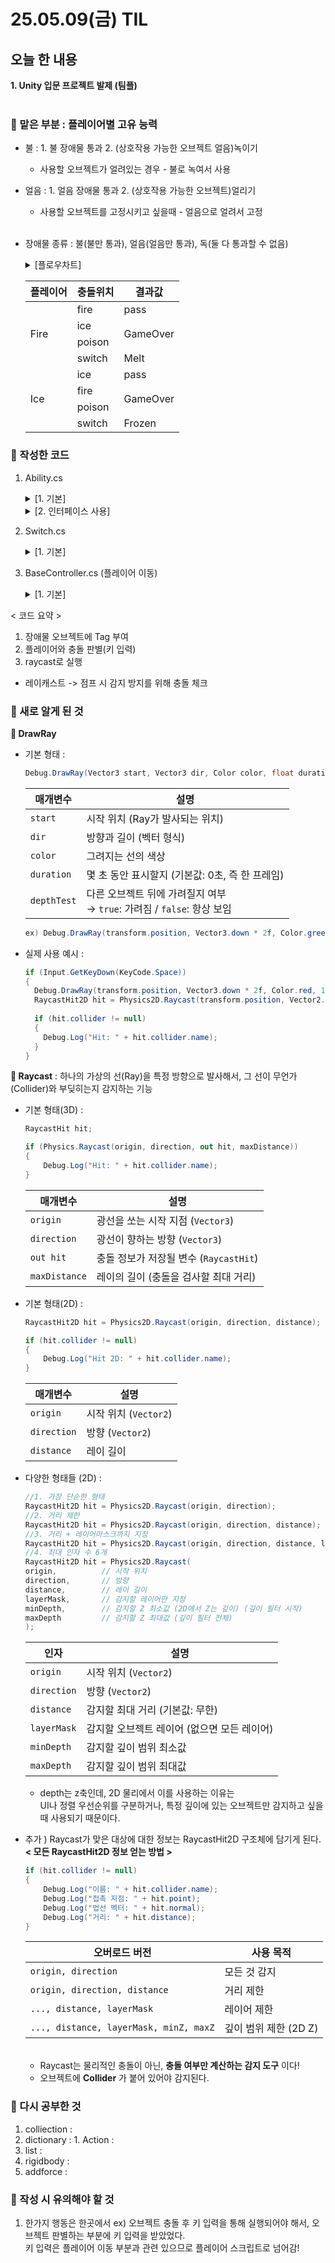 # 25.05.09(금) TIL

## 오늘 한 내용
__1. Unity 입문 프로젝트 발제 (팀플)__
<br><br>

### 🎈 맡은 부분 : 플레이어별 고유 능력
  - 불  : 1. 불 장애물 통과
         2. (상호작용 가능한 오브젝트 얼음)녹이기
      - 사용할 오브젝트가 얼려있는 경우 - 불로 녹여서 사용
  - 얼음 :  1. 얼음 장애물 통과
             2. (상호작용 가능한 오브젝트)얼리기
      - 사용할 오브젝트를 고정시키고 싶을때 - 얼음으로 얼려서 고정
    <br>
  - 장애물 종류 : 불(불만 통과), 얼음(얼음만 통과), 독(둘 다 통과할 수 없음)
  
    <details>
    <summary>[플로우차트]</summary>
        
      ![image](https://github.com/user-attachments/assets/179eba58-0ed6-4b67-bcd0-4be635674003)
    </details>
      
    <table>
      <thead>
        <tr>
          <th>플레이어</th>
          <th>충돌위치</th>
          <th>결과값</th>
        </tr>
      </thead>
      <tbody>
        <tr>
          <td rowspan="4">Fire</td>
          <td>fire</td>
          <td>pass</td>
        </tr>
        <tr>
          <td>ice</td>
          <td rowspan="2">GameOver</td>
        </tr>
        <tr>
          <td>poison</td>
        </tr>
        <tr>
          <td>switch</td>
          <td>Melt</td>
        </tr>
        <tr>
          <td rowspan="4">Ice</td>
          <td>ice</td>
          <td>pass</td>
        </tr>
        <tr>
          <td>fire</td>
          <td rowspan="2">GameOver</td>
        </tr>
        <tr>
          <td>poison</td>
        </tr>
        <tr>
          <td>switch</td>
          <td>Frozen</td>
        </tr>
      </tbody>
    </table>

### 🎈 작성한 코드 <br>
1. Ability.cs
     
      <details>
       <summary>[1. 기본]</summary>
    
          using System;
          using System.Collections;
          using System.Collections.Generic;
          using System.Security.Cryptography;
          using Unity.VisualScripting;
          using UnityEngine;
          using UnityEngine.UIElements;
          
          public enum AbilityType
          {
              FIRE,
              ICE
          }
          
          public class Ability : MonoBehaviour
          {
              private void OnTriggerEnter2D(Collider2D other)
              {
                  Debug.Log("충돌 중");
                  Interact(other.gameObject);
              }
          
              public AbilityType abilityType;
          
              const string fireTag = "Fire Obstacle"; //불 Tag (용암풀)
              const string iceTag = "Ice Obstacle"; //얼음 Tag (얼음풀)
              const string poisonTag = "Poison Obstacle"; //독 Tag
              const string statefulTag = "Stateful Obstacle"; //형태변화가 있는 오브젝트
          
              //public GameObject statefulObstacle;
              //Dictionary<string, Action> tagActions; Dictionary를 쓰고 싶었는데 일단 코드 작성부터 하려고 넘김
          
              public void Interact(GameObject target)
              {
                  string targetTag = target.tag; //부딪힌 상대의 태그 확인
          
                  switch (abilityType)
                  {
                      case AbilityType.FIRE: //플레이어가 FIRE 능력을 가지고 있다면,
          
                          if (targetTag == fireTag) //장애물의 태그가 불일 경우
                          {
                              Debug.Log("불 캐릭터가 불 통과 중");
                          }
                          else if (targetTag == iceTag || targetTag == poisonTag) //장애물의 태그가 얼음일 경우
                          {
                              GameOver();
                          }
                          else if (targetTag == statefulTag)
                          {
                              var csSwitch = target.GetComponent<Switch>(); //타겟(장애물)에 붙어있는 Switch를 찾음
                              if(csSwitch != null)
                              {
                                  //녹임
                                  if (csSwitch.isFrozen)
                                  {
                                      csSwitch.isFrozen = false;
                                  }
                                  else
                                  {
          
                                  }
                              }
                          }
                          break;
          
                      case AbilityType.ICE: //플레이어가 ICE 능력을 가지고 있다면,
          
                          if (targetTag == iceTag) //장애물의 태그가 얼음일 경우
                          {
                              Debug.Log("물 캐릭터가 얼음 통과 중");
                          }
                          else if (targetTag == fireTag || targetTag == poisonTag) //장애물의 태그가 불일 경우
                          {
                              GameOver();
                          }
                          else if (targetTag == statefulTag)
                          {
                              var csSwitch = target.GetComponent<Switch>();
                              if(csSwitch != null)
                              {
                                  //얼림
                                  if(!csSwitch.isFrozen)
                                  {
                                      csSwitch.isFrozen = true;
                                  }
                                  else
                                  {
          
                                  }
                              }
                          }
                          break;
                  }
              }
          
              void GameOver()
              {
                  Debug.Log("게임 오버!");
              }
          }
      </details>
  
      <details>
       <summary>[2. 인터페이스 사용]</summary>

          using System;
          using System.Collections;
          using System.Collections.Generic;
          using System.Security.Cryptography;
          using Unity.VisualScripting;
          using UnityEngine;
          using UnityEngine.UIElements;
          
          
          public interface IAbility
          {
              void Interact(GameObject target);
          }
          
          public class Ability : MonoBehaviour
          {
          /*    private void OnCollisionEnter2D(Collision2D other)
              {
                  Debug.Log("충돌 중");
                  Interact(other.gameObject);
              }*/
          
              public ABILITYTYPE abilityType;
          
              const string fireTag = "Fire Obstacle"; //불 Tag (용암풀)
              const string iceTag = "Ice Obstacle"; //얼음 Tag (얼음풀)
              const string poisonTag = "Poison Obstacle"; //독 Tag
              const string statefulTag = "Stateful Obstacle"; //형태변화가 있는 오브젝트
          
              //public GameObject statefulObstacle;
              //Dictionary<string, Action> tagActions;
          
              public void Interact(GameObject target)
              {
                  string targetTag = target.tag; //부딪힌 상대의 태그 확인
                  switch (abilityType)
                  {
                      case ABILITYTYPE.FIRE: //플레이어가 FIRE 능력을 가지고 있다면,
          
                          if (targetTag == fireTag) //장애물의 태그가 불일 경우
                          {
                              Debug.Log("불 캐릭터가 불 통과 중");
                          }
                          else if (targetTag == iceTag || targetTag == poisonTag) //장애물의 태그가 얼음일 경우
                          {
                              GameOver();
                          }
                          else if (targetTag == statefulTag)
                          {
                              if (target.TryGetComponent<Switch>(out var data)) //타겟(장애물)에 붙어있는 Switch를 찾음
                              {
                                  data.SetFrozen(abilityType == ABILITYTYPE.ICE); //SetFrozen(false)
                              }
                          }
                          break;
          
                      case ABILITYTYPE.ICE: //플레이어가 ICE 능력을 가지고 있다면,
          
                          if (targetTag == iceTag) //장애물의 태그가 얼음일 경우
                          {
                              Debug.Log("물 캐릭터가 얼음 통과 중");
                          }
                          else if (targetTag == fireTag || targetTag == poisonTag) //장애물의 태그가 불일 경우
                          {
                              GameOver();
                          }
                          else if (targetTag == statefulTag)
                          {
                              if (target.TryGetComponent<Switch>(out var data))
                              {
                                  data.SetFrozen(abilityType == ABILITYTYPE.ICE); //SetFrozen(true)
                              }
                          }
                          break;
                  }
              }
          
              void GameOver()
                  Debug.Log("게임 오버!");
              }
          }
      </details>


2. Switch.cs
      <details>
       <summary>[1. 기본]</summary>
          
          using Unity.VisualScripting;
          using UnityEngine;
          
          public class Switch : MonoBehaviour
          {
              [SerializeField] private GameObject ObstacleObj;
              [SerializeField] private Animator animator;
              //[SerializeField] private GameObject IceState; //자식 오브젝트 Ice
          
              //bool값을 이용해 얼음이 있는 지 없는 지 판단
              private bool isFrozen; //얼음 유무 판단
              private bool isState; //상호작용이 가능한 상태인지 확인
              private bool isCollision; //충돌 여부 판단
          
          /*    private void Update()
              {
                  Debug.Log("isState : " + isState);
              }*/
          
              private void OnCollisionStay2D(Collision2D collision)
              {
                  isCollision = true;
                  //Debug.Log("isCollision : " + isCollision);
                  SetState(true);
              }
          
              private void OnCollisionExit2D(Collision2D collision)
              {
                 isCollision= false;
                  if (isFrozen)
                  {
                      return;
                  }
                  SetState(false);
              }
          
              public void SetFrozen(bool isFrozen)
              {
                  bool originValue = this.isFrozen;
                  if (!isCollision) return;
          
                  //Debug.Log("SetFrozen - originValue : " + originValue);
                  this.isFrozen = isFrozen;
                  //Debug.Log("SetFrozen - isFrozen : " + isFrozen);
                  //Debug.Log(isFrozen == originValue ? "같은 타입" : this.isFrozen == true ? "얼림" : "녹임");
              }
          
              private void SetState(bool isState)
              {
                  //if (isState == this.isState) return;
                  this.isState = isState;
                  //Debug.Log(this.isState == true ? "애니메이션 작동" : "애니메이션 미작동");
              }
          }
      </details>

3. BaseController.cs (플레이어 이동)
      <details>
       <summary>[1. 기본]</summary>
        
          if (UnityEngine.Input.GetKeyDown(downKey))
          {
              Debug.DrawRay(transform.position, Vector2.down * 2f, Color.green, 0.5f); //체크
              RaycastHit2D hit = Physics2D.Raycast(transform.position, Vector2.down, 1f, LayerMask.GetMask("Interaction"));
              //Debug.Log("Trigger 감지 설정: " + Physics2D.queriesHitTriggers);
  
              if (hit.collider != null)
              {
                  GameObject hitObj = hit.collider.gameObject;
                  //Debug.Log("충돌체 : " + hit.collider.name);
  
                  IAbility ability = GetComponent<IAbility>();
                  if(ability != null)
                  {
                      gameObject.GetComponent<IAbility>().Interact(hit.collider.gameObject);
                      //ability.Interact(hit.collider.gameObject);
                  }
                  else
                  {
                      Debug.LogWarning("Ability NU11");
                  }
              }
              else { Debug.LogWarning("Raycast NU11"); }
          }
      }
      </details>

< 코드 요약 >
1. 장애물 오브젝트에 Tag 부여
2. 플레이어와 충돌 판별(키 입력)
3. raycast로 실행
* 레이캐스트 -> 점프 시 감지 방지를 위해 충돌 체크

### 🎈 새로 알게 된 것
__📌 DrawRay__  

  - 기본 형태 : 
  
    ```csharp
    Debug.DrawRay(Vector3 start, Vector3 dir, Color color, float duration = 0, bool depthTest = true);
    ```
  
    | 매개변수        | 설명                                                   |
    | ----------- | ---------------------------------------------------- |
    | `start`     | 시작 위치 (Ray가 발사되는 위치)                                 |
    | `dir`       | 방향과 길이 (벡터 형식)                                       |
    | `color`     | 그려지는 선의 색상                                           |
    | `duration`  | 몇 초 동안 표시할지 (기본값: 0초, 즉 한 프레임)                       |
    | `depthTest` | 다른 오브젝트 뒤에 가려질지 여부<br>→ `true`: 가려짐 / `false`: 항상 보임 |
    
    ```csharp
    ex) Debug.DrawRay(transform.position, Vector3.down * 2f, Color.green, 0.5f);
    ```
  
- 실제 사용 예시 : 
    ```csharp
    if (Input.GetKeyDown(KeyCode.Space))
    {
      Debug.DrawRay(transform.position, Vector3.down * 2f, Color.red, 1f);
      RaycastHit2D hit = Physics2D.Raycast(transform.position, Vector2.down, 2f);
      
      if (hit.collider != null)
      {
        Debug.Log("Hit: " + hit.collider.name);
      }
    }
    ```

__📌 Raycast__ : 하나의 가상의 선(Ray)을 특정 방향으로 발사해서, 그 선이 무언가(Collider)와 부딪히는지 감지하는 기능

  - 기본 형태(3D) :

    ```csharp
    RaycastHit hit;

    if (Physics.Raycast(origin, direction, out hit, maxDistance))
    {
        Debug.Log("Hit: " + hit.collider.name);
    }
    ```

    | 매개변수          | 설명                           |
    | ------------- | ---------------------------- |
    | `origin`      | 광선을 쏘는 시작 지점 (`Vector3`)     |
    | `direction`   | 광선이 향하는 방향 (`Vector3`)       |
    | `out hit`     | 충돌 정보가 저장될 변수 (`RaycastHit`) |
    | `maxDistance` | 레이의 길이 (충돌을 검사할 최대 거리)       |

  - 기본 형태(2D) :

    ```csharp
    RaycastHit2D hit = Physics2D.Raycast(origin, direction, distance);

    if (hit.collider != null)
    {
        Debug.Log("Hit 2D: " + hit.collider.name);
    }
    ```

    | 매개변수        | 설명                |
    | ----------- | ----------------- |
    | `origin`    | 시작 위치 (`Vector2`) |
    | `direction` | 방향 (`Vector2`)    |
    | `distance`  | 레이 길이             |

  - 다양한 형태들 (2D) :

    ```csharp
    //1. 가장 단순한 형태
    RaycastHit2D hit = Physics2D.Raycast(origin, direction);
    //2. 거리 제한
    RaycastHit2D hit = Physics2D.Raycast(origin, direction, distance);
    //3. 거리 + 레이어마스크까지 지정
    RaycastHit2D hit = Physics2D.Raycast(origin, direction, distance, layerMask);
    //4. 최대 인자 수 6개
    RaycastHit2D hit = Physics2D.Raycast(
    origin,          // 시작 위치
    direction,       // 방향
    distance,        // 레이 길이
    layerMask,       // 감지할 레이어만 지정
    minDepth,        // 감지할 Z 최소값 (2D에서 Z는 깊이) (깊이 필터 시작)
    maxDepth         // 감지할 Z 최대값 (깊이 필터 전체)
    );
    ```
    
      | 인자          | 설명                        |
      | ----------- | ------------------------- |
      | `origin`    | 시작 위치 (`Vector2`)         |
      | `direction` | 방향 (`Vector2`)            |
      | `distance`  | 감지할 최대 거리 (기본값: 무한)       |
      | `layerMask` | 감지할 오브젝트 레이어 (없으면 모든 레이어) |
      | `minDepth`  | 감지할 깊이 범위 최소값             |
      | `maxDepth`  | 감지할 깊이 범위 최대값             |
      + depth는 z축인데, 2D 물리에서 이를 사용하는 이유는<br>
          UI나 정렬 우선순위를 구분하거나, 특정 깊이에 있는 오브젝트만 감지하고 싶을 때 사용되기 때문이다.

  - 추가 ) Raycast가 맞은 대상에 대한 정보는 RaycastHit2D 구조체에 담기게 된다.   
    <strong>< 모든 RaycastHit2D 정보 얻는 방법 ></strong>
    ```csharp
    if (hit.collider != null)
    {
        Debug.Log("이름: " + hit.collider.name);
        Debug.Log("접촉 지점: " + hit.point);
        Debug.Log("법선 벡터: " + hit.normal);
        Debug.Log("거리: " + hit.distance);
    }
    ```
    | 오버로드 버전                                | 사용 목적           |
    | -------------------------------------- | --------------- |
    | `origin, direction`                    | 모든 것 감지         |
    | `origin, direction, distance`          | 거리 제한           |
    | `..., distance, layerMask`             | 레이어 제한          |
    | `..., distance, layerMask, minZ, maxZ` | 깊이 범위 제한 (2D Z) |

    <br>
    
    * Raycast는 물리적인 충돌이 아닌, __충돌 여부만 계산하는 감지 도구__ 이다!<br>
    * 오브젝트에 __Collider__ 가 붙어 있어야 감지된다.
    
### 🎈 다시 공부한 것
1. colliection : 
  1. dictionary : 
    1. Action : 
  2. list : 
2. rigidbody : 
  1. addforce : 

### 🎈 작성 시 유의해야 할 것
1. 한가지 행동은 한곳에서
   ex) 오브젝트 충돌 후 키 입력을 통해 실행되어야 해서, 오브젝트 판별하는 부분에 키 입력을 받았었다.   
   키 입력은 플레이어 이동 부분과 관련 있으므로 플레이어 스크립트로 넘어감!
